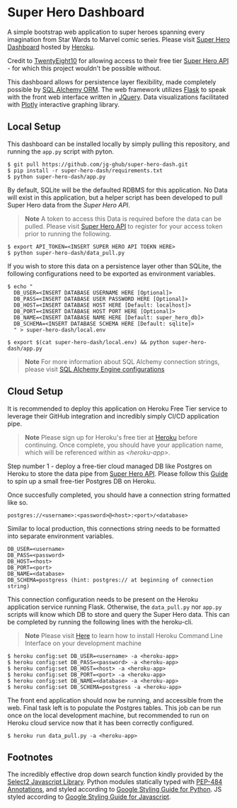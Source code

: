 
# Super Hero Dashboard

A simple bootstrap web application to super heroes spanning every imagination from Star Wards to Marvel comic series. Please visit [Super Hero Dashboard](https://super-hero-test.herokuapp.com) hosted by [Heroku](https://heroku.com).

Credit to [TwentyEight10](http://jommaz.github.io) for allowing access to their free tier [Super Hero API](https://superheroapi.com) - for which this project wouldn't be possible without.

This dashboard allows for persistence layer flexibility, made completely possible by [SQL Alchemy ORM](https://www.sqlalchemy.org/). The web framework utilizes [Flask](https://flask.palletsprojects.com/en/1.1.x) to speak with the front web interface written in [JQuery](https://jquery.com). Data visualizations facilitated with [Plotly](https://plotly.com) interactive graphing library.

## Local Setup
This dashboard can be installed locally by simply pulling this repository, and running the `app.py` script with pyton.

```
$ git pull https://github.com/jg-ghub/super-hero-dash.git
$ pip install -r super-hero-dash/requirements.txt
$ python super-hero-dash/app.py
```

By default, SQLite will be the defaulted RDBMS for this application. No Data will exist in this application, but a helper script has been developed to pull Super Hero data from the _Super Hero API_.

> **Note**
> A token to access this Data is required before the data can be pulled. Please visit [Super Hero API](https://superheroapi.com) to register for your access token prior to running the following.

```
$ export API_TOKEN=<INSERT SUPER HERO API TOEKN HERE>
$ python super-hero-dash/data_pull.py
```

If you wish to store this data on a persistence layer other than SQLite, the following configurations need to be exported as environment variables.

```
$ echo "
  DB_USER=<INSERT DATABASE USERNAME HERE [Optional]>
  DB_PASS=<INSERT DATABASE USER PASSWORD HERE [Optional]>
  DB_HOST=<INSERT DATABASE HOST HERE [Default: localhost]>
  DB_PORT=<INSERT DATABASE HOST PORT HERE [Optional]>
  DB_NAME=<INSERT DATABASE NAME HERE [Default: super_hero_db]>
  DB_SCHEMA=<INSERT DATABASE SCHEMA HERE [Default: sqlite]>
  " > super-hero-dash/local.env

$ export $(cat super-hero-dash/local.env) && python super-hero-dash/app.py
```

> **Note**
> For more information about SQL Alchemy connection strings, please visit [SQL Alchemy Engine configurations](https://docs.sqlalchemy.org/en/13/core/engines.html)

## Cloud Setup
It is recommended to deploy this application on Heroku Free Tier service to leverage their GitHub integration and incredibly simply CI/CD application pipe.

> **Note**
> Please sign up for Heroku's free tier at [Heroku](https://heroku.com) before continuing. Once complete, you should have your application name, which will be referenced within as _\<heroku-app\>_.

Step number 1 - deploy a free-tier cloud managed DB like Postgres on Heroku to store the data pipe from [Super Hero API](https://superheroapi.com). Please follow this [Guide](https://devcenter.heroku.com/articles/heroku-postgresql) to spin up a small free-tier Postgres DB on Heroku.

Once succesfully completed, you should have a connection string formatted like so.

``postgres://<username>:<password>@<host>:<port>/<database>``

Similar to local production, this connections string needs to be formatted into separate environment variables.

```
DB_USER=<username>
DB_PASS=<password>
DB_HOST=<host>
DB_PORT=<port>
DB_NAME=<database>
DB_SCHEMA=postgress (hint: postgres:// at beginning of connection string)
```

This connection configuration needs to be present on the Heroku application service running Flask. Otherwise, the `data_pull.py` nor `app.py` scripts will know which DB to store and query the Super Hero data. This can be completed by running the following lines with the heroku-cli.

> **Note**
> Please visit [Here](https://devcenter.heroku.com/articles/heroku-cli) to learn how to install Heroku Command Line Interface on your development machine

```
$ heroku config:set DB_USER=<username> -a <heroku-app>
$ heroku config:set DB_PASS=<password> -a <heroku-app>
$ heroku config:set DB_HOST=<host> -a <heroku-app>
$ heroku config:set DB_PORT=<port> -a <heroku-app>
$ heroku config:set DB_NAME=<database> -a <heroku-app>
$ heroku config:set DB_SCHEMA=postgress -a <heroku-app>
```

The front end application should now be running, and accessible from the web. Final task left is to populate the Postgres tables. This job can be run once on the local development machine, but recommended to run on Heroku cloud service now that it has been correctly configured.

``
$ heroku run data_pull.py -a <heroku-app>
``

## Footnotes

The incredibly effective drop down search function kindly provided by the [Select2 Javascript Library](https://select2.org/). Python modules statically typed with [PEP-484 Annotations](https://www.python.org/dev/peps/pep-0484/), and styled according to [Google Styling Guide for Python](http://google.github.io/styleguide/pyguide.html). JS styled according to [Google Styling Guide for Javascript](https://google.github.io/styleguide/jsguide.html).
